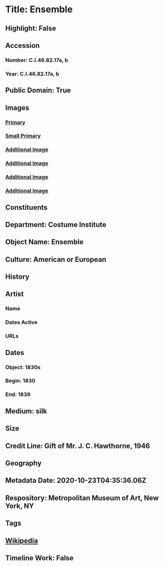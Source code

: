 # Title: Ensemble
## Highlight: False
## Accession
### Number: C.I.46.82.17a, b
### Year: C.I.46.82.17a, b
## Public Domain: True
## Images
### [Primary](https://images.metmuseum.org/CRDImages/ci/original/CI46.82.17a_F.jpg)
### [Small Primary](https://images.metmuseum.org/CRDImages/ci/web-large/CI46.82.17a_F.jpg)
### [Additional Image](https://images.metmuseum.org/CRDImages/ci/original/CI46.82.17a_B.jpg)
### [Additional Image](https://images.metmuseum.org/CRDImages/ci/original/CI46.82.17a_d.jpg)
### [Additional Image](https://images.metmuseum.org/CRDImages/ci/original/C.I.46.82.17b_F.jpg)
### [Additional Image](https://images.metmuseum.org/CRDImages/ci/original/C.I.46.82.17b_B.jpg)
## Constituents
## Department: Costume Institute
## Object Name: Ensemble
## Culture: American or European
## History
## Artist
### Name
### Dates Active
### URLs
## Dates
### Object: 1830s
### Begin: 1830
### End: 1839
## Medium: silk
## Size
## Credit Line: Gift of Mr. J. C. Hawthorne, 1946
## Geography
## Metadata Date: 2020-10-23T04:35:36.06Z
## Respository: Metropolitan Museum of Art, New York, NY
## Tags
## [Wikipedia](https://www.wikidata.org/wiki/Q100706435)
## Timeline Work: False
